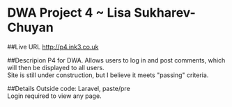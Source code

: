 # DWA Project 4 ~ Lisa Sukharev-Chuyan

##Live URL
<http://p4.ink3.co.uk>

##Descripion
P4 for DWA. Allows users to log in and post comments, which will then be displayed to all users.  
Site is still under construction, but I believe it meets "passing" criteria.

##Details
Outside code: Laravel, paste/pre  
Login required to view any page.